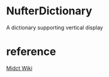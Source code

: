 # NufterDictionary
A dictionary supporting vertical display

# reference
[Midct Wiki](https://zh.wikipedia.org/wiki/MDict)